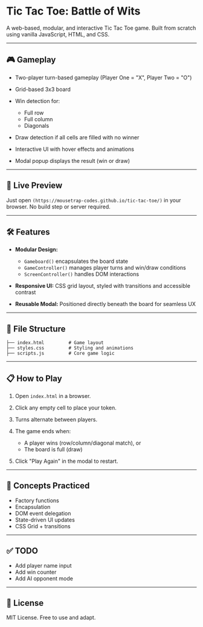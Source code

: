 # Tic Tac Toe: Battle of Wits

A web-based, modular, and interactive Tic Tac Toe game. Built from scratch using vanilla JavaScript, HTML, and CSS.

---

## 🎮 Gameplay

* Two-player turn-based gameplay (Player One = "X", Player Two = "O")
* Grid-based 3x3 board
* Win detection for:

  * Full row
  * Full column
  * Diagonals
* Draw detection if all cells are filled with no winner
* Interactive UI with hover effects and animations
* Modal popup displays the result (win or draw)

---

## 🚀 Live Preview

Just open `(https://mousetrap-codes.github.io/tic-tac-toe/)` in your browser. No build step or server required.

---

## 🛠 Features

* **Modular Design:**

  * `Gameboard()` encapsulates the board state
  * `GameController()` manages player turns and win/draw conditions
  * `ScreenController()` handles DOM interactions
* **Responsive UI:** CSS grid layout, styled with transitions and accessible contrast
* **Reusable Modal:** Positioned directly beneath the board for seamless UX

---

## 📁 File Structure

```
├── index.html         # Game layout
├── styles.css         # Styling and animations
├── scripts.js         # Core game logic
```

---

## 📋 How to Play

1. Open `index.html` in a browser.
2. Click any empty cell to place your token.
3. Turns alternate between players.
4. The game ends when:

   * A player wins (row/column/diagonal match), or
   * The board is full (draw)
5. Click "Play Again" in the modal to restart.

---

## 🧠 Concepts Practiced

* Factory functions
* Encapsulation
* DOM event delegation
* State-driven UI updates
* CSS Grid + transitions

---

## ✅ TODO

* Add player name input
* Add win counter
* Add AI opponent mode

---

## 📜 License

MIT License. Free to use and adapt.
